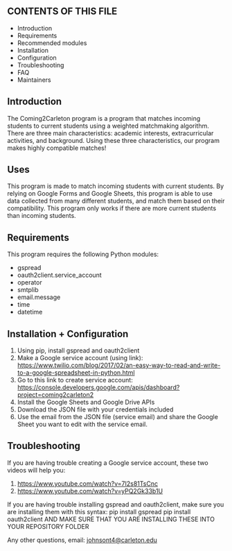 CONTENTS OF THIS FILE
---------------------

 * Introduction
 * Requirements
 * Recommended modules
 * Installation
 * Configuration
 * Troubleshooting
 * FAQ
 * Maintainers


Introduction
------------
The Coming2Carleton program is a program that matches incoming students to current students using a weighted matchmaking algorithm. There are three main characteristics: academic interests, extracurricular activities, and background. Using these three characteristics, our program makes highly compatible matches!

Uses
------------
This program is made to match incoming students with current students. By relying on Google Forms and Google Sheets, this program is able to use data collected from many different students, and match them based on their compatibility. This program only works if there are more current students than incoming students.

Requirements
------------
This program requires the following Python modules:
  - gspread
  - oauth2client.service_account
  - operator
  - smtplib
  - email.message
  - time
  - datetime

Installation + Configuration
-------------
1. Using pip, install gspread and oauth2client
2. Make a Google service account (using link): https://www.twilio.com/blog/2017/02/an-easy-way-to-read-and-write-to-a-google-spreadsheet-in-python.html
3. Go to this link to create service account: https://console.developers.google.com/apis/dashboard?project=coming2carleton2
4. Install the Google Sheets and Google Drive APIs
5. Download the JSON file with your credentials included
6. Use the email from the JSON file (service email) and share the Google Sheet you want to edit with the service email.

Troubleshooting
------------
If you are having trouble creating a Google service account, these two videos will help you:
  1. https://www.youtube.com/watch?v=7I2s81TsCnc
  2. https://www.youtube.com/watch?v=yPQ2Gk33b1U

If you are having trouble installing gspread and oauth2client, make sure you are installing them with this syntax: 
  pip install gspread
  pip install oauth2client
  AND MAKE SURE THAT YOU ARE INSTALLING THESE INTO YOUR REPOSITORY FOLDER

Any other questions, email: johnsont4@carleton.edu
